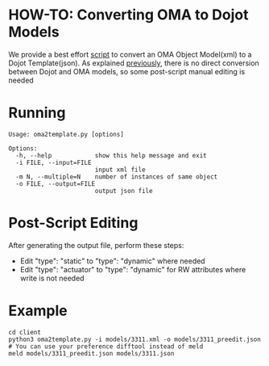# HOW-TO: Converting OMA to Dojot Models

We provide a best effort [script](../client/oma2template.py) to convert an OMA 
Object Model(xml) to a Dojot Template(json). As explained [previously](modeling.md),
there is no direct conversion between Dojot and OMA models, so some 
post-script manual editing is needed




# Running

    Usage: oma2template.py [options]
    
    Options:
      -h, --help            show this help message and exit
      -i FILE, --input=FILE
                            input xml file
      -m N, --multiple=N    number of instances of same object
      -o FILE, --output=FILE
                            output json file


# Post-Script Editing

After generating the output file, perform these steps:

- Edit "type": "static" to "type": "dynamic" where needed
- Edit "type": "actuator" to "type": "dynamic" for RW attributes where write is not needed



# Example
    
    cd client
    python3 oma2template.py -i models/3311.xml -o models/3311_preedit.json
    # You can use your preference difftool instead of meld
    meld models/3311_preedit.json models/3311.json
    